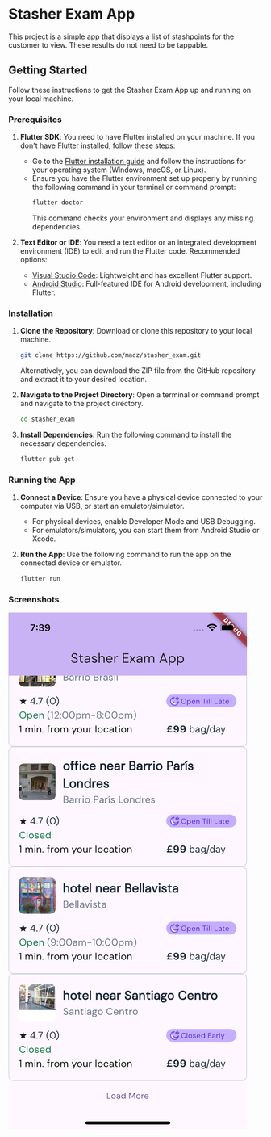 # Stasher Exam App

This project is a simple app that displays a list of stashpoints for the customer to view. These results do not need to be tappable.

## Getting Started

Follow these instructions to get the Stasher Exam App up and running on your local machine.

### Prerequisites

1. **Flutter SDK**: You need to have Flutter installed on your machine. If you don't have Flutter installed, follow these steps:
    - Go to the [Flutter installation guide](https://flutter.dev/docs/get-started/install) and follow the instructions for your operating system (Windows, macOS, or Linux).
    - Ensure you have the Flutter environment set up properly by running the following command in your terminal or command prompt:
      ```sh
      flutter doctor
      ```
      This command checks your environment and displays any missing dependencies.

2. **Text Editor or IDE**: You need a text editor or an integrated development environment (IDE) to edit and run the Flutter code. Recommended options:
    - [Visual Studio Code](https://code.visualstudio.com/): Lightweight and has excellent Flutter support.
    - [Android Studio](https://developer.android.com/studio): Full-featured IDE for Android development, including Flutter.

### Installation

1. **Clone the Repository**: Download or clone this repository to your local machine.
   ```sh
   git clone https://github.com/madz/stasher_exam.git
   ```
   Alternatively, you can download the ZIP file from the GitHub repository and extract it to your desired location.

2. **Navigate to the Project Directory**: Open a terminal or command prompt and navigate to the project directory.
   ```sh
   cd stasher_exam
   ```

3. **Install Dependencies**: Run the following command to install the necessary dependencies.
   ```sh
   flutter pub get
   ```

### Running the App

1. **Connect a Device**: Ensure you have a physical device connected to your computer via USB, or start an emulator/simulator.
    - For physical devices, enable Developer Mode and USB Debugging.
    - For emulators/simulators, you can start them from Android Studio or Xcode.

2. **Run the App**: Use the following command to run the app on the connected device or emulator.
   ```sh
   flutter run
   ```

### Screenshots

![Stasher Exam App](https://github.com/madz/stasher_exam/blob/main/screenshots/Simulator%20Screenshot%20-%20iPhone%2013%20-%202024-07-08%20at%2019.39.11.png)
